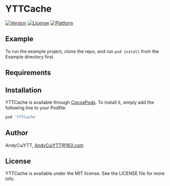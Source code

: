 # YTTCache

[![Version](https://img.shields.io/cocoapods/v/YTTCache.svg)](https://cocoapods.org/pods/YTTCache)
[![License](https://img.shields.io/cocoapods/l/YTTCache.svg)](https://cocoapods.org/pods/YTTCache)
[![Platform](https://img.shields.io/cocoapods/p/YTTCache.svg)](https://cocoapods.org/pods/YTTCache)

## Example

To run the example project, clone the repo, and run `pod install` from the Example directory first.

## Requirements

## Installation

YTTCache is available through [CocoaPods](https://cocoapods.org). To install
it, simply add the following line to your Podfile:

```ruby
pod 'YTTCache'
```

## Author

AndyCuiYTT, AndyCuiYTT@163.com

## License

YTTCache is available under the MIT license. See the LICENSE file for more info.
